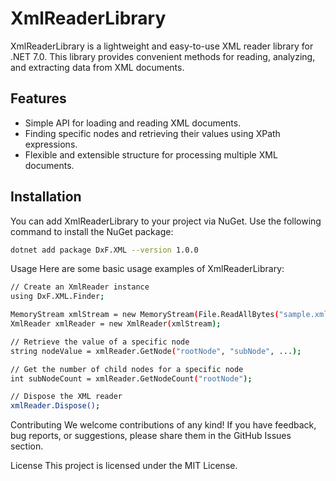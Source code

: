 # XmlReaderLibrary

XmlReaderLibrary is a lightweight and easy-to-use XML reader library for .NET 7.0. This library provides convenient methods for reading, analyzing, and extracting data from XML documents.

## Features

- Simple API for loading and reading XML documents.
- Finding specific nodes and retrieving their values using XPath expressions.
- Flexible and extensible structure for processing multiple XML documents.

## Installation

You can add XmlReaderLibrary to your project via NuGet. Use the following command to install the NuGet package:

```bash
dotnet add package DxF.XML --version 1.0.0
```

Usage
Here are some basic usage examples of XmlReaderLibrary:

```bash
// Create an XmlReader instance
using DxF.XML.Finder;

MemoryStream xmlStream = new MemoryStream(File.ReadAllBytes("sample.xml"));
XmlReader xmlReader = new XmlReader(xmlStream);

// Retrieve the value of a specific node
string nodeValue = xmlReader.GetNode("rootNode", "subNode", ...);

// Get the number of child nodes for a specific node
int subNodeCount = xmlReader.GetNodeCount("rootNode");

// Dispose the XML reader
xmlReader.Dispose();

```

Contributing
We welcome contributions of any kind! If you have feedback, bug reports, or suggestions, please share them in the GitHub Issues section.

License
This project is licensed under the MIT License.
